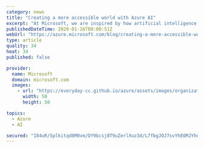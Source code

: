 ```yaml
---
category: news
title: "Creating a more accessible world with Azure AI"
excerpt: "At Microsoft, we are inspired by how artificial intelligence is transforming organizations of all sizes, empowering them to reimagine what’s possible. AI has immense potential to unlock solutions to some of society’s most pressing challenges.\r\n\r\nOne challenge is that according to the World Health Association,"
publishedDateTime: 2020-01-16T08:00:51Z
webUrl: "https://azure.microsoft.com/blog/creating-a-more-accessible-world-with-azure-ai/"
type: article
quality: 34
heat: 34
published: false

provider:
  name: Microsoft
  domain: microsoft.com
  images:
    - url: "https://everyday-cc.github.io/azure/assets/images/organizations/microsoft.com-50x50.jpg"
      width: 50
      height: 50

topics:
  - Azure
  - AI

secured: "I84uR/Splkitqd8M0vm/DY9bcsj8T9uZerlXuz3d/L7fbgJOJ7svYhEOMJYhqzGoTxbpIzqdb8kCOmnabag0M4h4BnkRfVJMgsJHu/HGEFsaat4TucT4I93wufzSH9xhAh3kzU2UA4W4mgfoUNvHlYqRns1+NmvJ9L1DJJ7K3yEGCdhfWYcP039AKZkOsKCkuoQ3xzFINORjnIIUog+vNDPYU743/NOu/jqrdk5Z9RKczmDpmW44YxCmGD/xpybHOsJZIm1iksabSK4JZ7I8E8VloSf+9EG/GpOAnhDxKPnvikrTGwrKDCVTLMwy7gfZLhrz/zNUmf4CtCqNfnujGg==;CBx2+4jo7ZKobu0iVV1xKg=="
---
```


